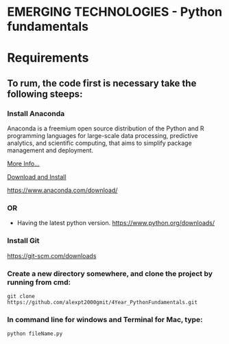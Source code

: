 # EMERGING TECHNOLOGIES - Python fundamentals

# Requirements

## To rum, the code first is necessary take the following steeps:

### Install Anaconda

Anaconda is a freemium open source distribution of the Python and R programming languages for large-scale data processing, predictive analytics, and scientific computing, that aims to simplify package management and deployment.

[More Info...](https://www.anaconda.com/)

[Download and Install](https://www.anaconda.com/download/)

https://www.anaconda.com/download/

### OR

- Having the latest python version. https://www.python.org/downloads/



### Install Git 

https://git-scm.com/downloads


### Create a new directory somewhere, and clone the project by running from cmd:
```
git clone https://github.com/alexpt2000gmit/4Year_PythonFundamentals.git
```


### In command line for windows and Terminal for Mac, type:
```
python fileName.py
```



